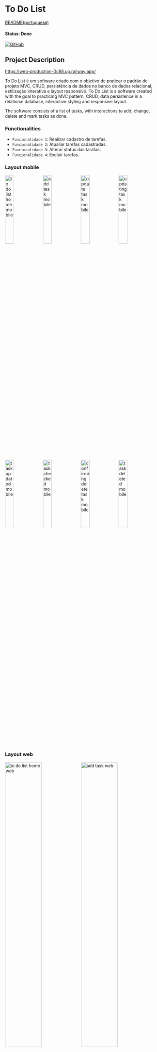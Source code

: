 # To Do List

[README(portuguese)](https://github.com/IsabelaBaseggio/ToDoList/blob/main/README.pt.md)

#### Status: Done

[![GitHub](https://img.shields.io/github/license/IsabelaBaseggio/ToDoList)](https://github.com/IsabelaBaseggio/ToDoList/blob/main/LICENSE)


## Project Description

https://web-production-0c88.up.railway.app/

To Do List é um software criado com o objetivo de praticar o padrão de projeto MVC, CRUD, persistência de dados no banco de dados relacional, estilização interativa e layout responsivo.
To Do List is a software created with the goal to practicing MVC pattern, CRUD, data persistence in a relational database, interactive styling and responsive layout.

The software consists of a list of tasks, with interactions to add, change, delete and mark tasks as done.

### Functionalities

- `Funcionalidade 1`: Realizar cadastro de tarefas.
- `Funcionalidade 2`: Atualiar tarefas cadastradas.
- `Funcionalidade 3`: Alterar status das tarafas.
- `Funcionalidade 4`: Excluir tarefas.

### Layout mobile

<p float="left">
  <img src="https://github.com/IsabelaBaseggio/ToDoList/blob/main/assets/ToDoListMobile.png" alt="to do list home mobile"      style="width:24%;"/>
  <img src="https://github.com/IsabelaBaseggio/ToDoList/blob/main/assets/addTaskMobile.png" alt="add task mobile"        style="width:24%;"/>
  <img src="https://github.com/IsabelaBaseggio/ToDoList/blob/main/assets/updateTaskMobile.png" alt="update task mobile" style="width:24%;"/>
  <img src="https://github.com/IsabelaBaseggio/ToDoList/blob/main/assets/updatingTaskMobile.png" alt="updating task mobile" style="width:24%;"/>
  <img src="https://github.com/IsabelaBaseggio/ToDoList/blob/main/assets/updatedTaskMobile.png" alt="task updated mobile"      style="width:24%;"/>
  <img src="https://github.com/IsabelaBaseggio/ToDoList/blob/main/assets/checkedTaskMobile.png" alt="task checked mobile"        style="width:24%;"/>
  <img src="https://github.com/IsabelaBaseggio/ToDoList/blob/main/assets/confirmDeleteTaskMobile.png" alt="confirming delete task mobile" style="width:24%;"/>
  <img src="https://github.com/IsabelaBaseggio/ToDoList/blob/main/assets/taskDeletedMobile.png" alt="task deleted mobile" style="width:24%;"/>
  
 </p>

### Layout web

<p float="left">
  <img src="https://github.com/IsabelaBaseggio/ToDoList/blob/main/assets/ToDoListWeb.png" alt="to do list home web" style="width:49%;"/>
  <img src="https://github.com/IsabelaBaseggio/ToDoList/blob/main/assets/addTaskWeb.png" alt="add task web" style="width:49%;"/>
  <img src="https://github.com/IsabelaBaseggio/ToDoList/blob/main/assets/updateTaskWeb.png" alt="update task web" style="width:49%;"/>
  <img src="https://github.com/IsabelaBaseggio/ToDoList/blob/main/assets/updatingTaskWeb.png" alt="updating task web" style="width:49%;"/>
  <img src="https://github.com/IsabelaBaseggio/ToDoList/blob/main/assets/updatedTaskWeb.png" alt="task updated web" style="width:49%;"/>
  <img src="https://github.com/IsabelaBaseggio/ToDoList/blob/main/assets/checkedTaskWeb.png" alt="task checked web" style="width:49%;"/>
  <img src="https://github.com/IsabelaBaseggio/ToDoList/blob/main/assets/confirmDeleteTaskWeb.png" alt="confirming delete task web" style="width:49%;"/>
  <img src="https://github.com/IsabelaBaseggio/ToDoList/blob/main/assets/taskDeletedWeb.png" alt="task deleted web" style="width:49%;"/>
 </p>

## Pré-requisitos

Você vai precisar ter instalado em sua máquina as seguintes ferramentas:
[Git](https://git-scm.com), [Node.js](https://nodejs.org/en/);

E um editor para trabalhar com o código, como: [VSCode](https://code.visualstudio.com/).

```bash

# Clone este repositório
$ git clone <https://github.com/IsabelaBaseggio/ToDoList>

# No editor de texto abra o arquivo index.js e altere a variável port para:
const port = 3000;

# Acesse a pasta do projeto no terminal/cmd
$ cd ToDoList

# Vá para o arquivo index
$ cd index

# Instale as dependências
$ npm install ejs@3.1.8 express@4.18.2 mongoose@6.7.0 dotenv@16.0.3

# Execute a aplicação em modo de desenvolvimento
$ npm run dev:server

# O servidor iniciará na porta: 3000 - acesse <http://localhost:3000>

```

## Técnicas e tecnologia utilizadas

- Padrão MVC

### Front end
- HTML5 / CSS3
- JavaScript v8
- Material Icons - Google Fonts

### Back end
- Node.js v16.16.0
- Express v4.18.2
- MongoDB v6.7.0
- Dotenv v16.0.3
- EJS v 3.1.8


## Autor

Isabela Ribeiro Baseggio

https://www.linkedin.com/in/isabelabaseggio
